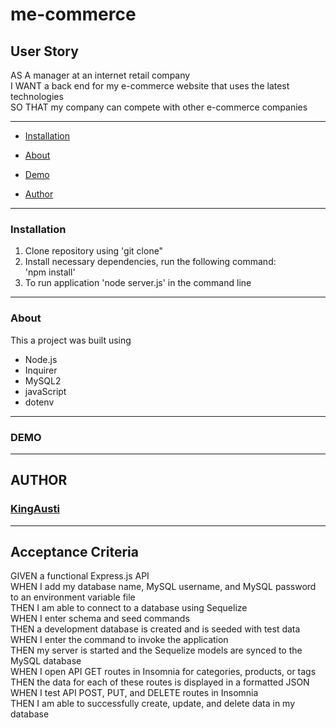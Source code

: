 # me-commerce

## User Story

AS A manager at an internet retail company<br>
I WANT a back end for my e-commerce website that uses the latest technologies<br>
SO THAT my company can compete with other e-commerce companies<br>

---
* [Installation](#installation)

* [About](#about)

* [Demo](#demo)

* [Author](#author)
---
### Installation
1. Clone repository using 'git clone"
2. Install necessary dependencies, run the following command: <br> 'npm install'
3. To run application 'node server.js' in the command line


---
### About
This a project was built using <br>
* Node.js
* Inquirer
* MySQL2
* javaScript
* dotenv

---

### DEMO 


---

## AUTHOR

### [KingAusti](https://github.com/KingAusti)
---
## Acceptance Criteria

GIVEN a functional Express.js API<br>
WHEN I add my database name, MySQL username, and MySQL password to an environment variable file<br>
THEN I am able to connect to a database using Sequelize<br>
WHEN I enter schema and seed commands<br>
THEN a development database is created and is seeded with test data<br>
WHEN I enter the command to invoke the application<br>
THEN my server is started and the Sequelize models are synced to the MySQL database<br>
WHEN I open API GET routes in Insomnia for categories, products, or tags<br>
THEN the data for each of these routes is displayed in a formatted JSON<br>
WHEN I test API POST, PUT, and DELETE routes in Insomnia<br>
THEN I am able to successfully create, update, and delete data in my database<br>